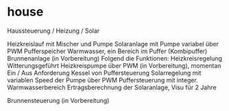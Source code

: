 # house
Haussteuerung / Heizung / Solar

Heizkreislauf mit Mischer und Pumpe
Solaranlage mit Pumpe variabel über PWM
Pufferspeicher
Warmwasser, ein Bereich im Puffer (Kombipuffer)
Brunnenanlage (in Vorbereitung) Folgend die Funktionen:
Heizkreisregelung Witterungsgeführt
Heizkreispumpe über PWM (in Vorbereitung), momentan Ein / Aus
Anforderung Kessel von Puffersteuerung
Solarregelung mit variablen Speed der Pumpe über PWM
Puffersteuerung mit integer. Warmwasserbereich
Ertragsberechnung der Solaranlage, Visu für 2 Jahre

Brunnensteuerung (in Vorbereitung)

